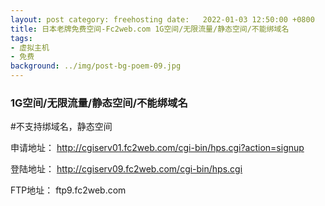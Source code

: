 ```yaml
---
layout: post category: freehosting date:   2022-01-03 12:50:00 +0800
title: 日本老牌免费空间-Fc2web.com 1G空间/无限流量/静态空间/不能绑域名
tags:
- 虚拟主机
- 免费
background: ../img/post-bg-poem-09.jpg
---
```


### 1G空间/无限流量/静态空间/不能绑域名

#不支持绑域名，静态空间

申请地址：
http://cgiserv01.fc2web.com/cgi-bin/hps.cgi?action=signup

登陆地址：
http://cgiserv09.fc2web.com/cgi-bin/hps.cgi

FTP地址：
ftp9.fc2web.com